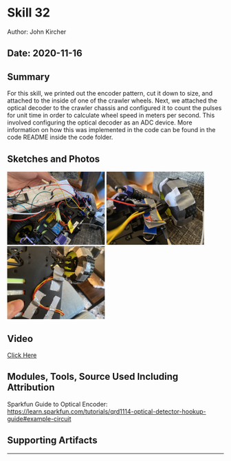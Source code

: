 #  Skill 32

Author: John Kircher

Date: 2020-11-16
-----

## Summary
For this skill, we printed out the encoder pattern, cut it down to size, and attached to the inside of one of the crawler wheels. Next, we attached the optical decoder to the crawler chassis and configured it to count the pulses for unit time in order to calculate wheel speed in meters per second. This involved configuring the optical decoder as an ADC device. More information on how this was implemented in the code can be found in the code README inside the code folder.

## Sketches and Photos
<img src="./images/encoder.jpg" width="45%" />
<img src="./images/encoder2.jpg" width="45%" />
<img src="./images/encoder3.jpg" width="45%" />


## Video
[Click Here](https://drive.google.com/file/d/1Et-weQcvrTZ35WkH441q0HCYs0NZVelF/view?usp=sharing)

## Modules, Tools, Source Used Including Attribution
Sparkfun Guide to Optical Encoder:
https://learn.sparkfun.com/tutorials/qrd1114-optical-detector-hookup-guide#example-circuit

## Supporting Artifacts


-----
